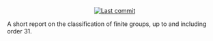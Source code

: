<div align="center">
<a href="">
      <img alt="Last commit" src="https://img.shields.io/github/last-commit/Bodleum/dissertation?style=for-the-badge&logo=git&color=000F10&logoColor=dark orange&labelColor=302D41"/>
    </a>
</div>

A short report on the classification of finite groups, up to and including order 31.
